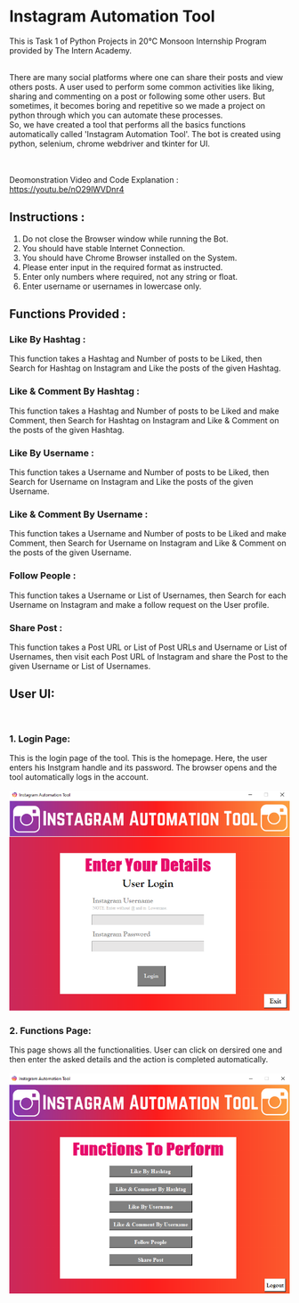 <h1> Instagram Automation Tool</h1>
This is Task 1 of Python Projects in 20°C Monsoon Internship Program provided by The Intern Academy.


<br>There are many social platforms where one can share their posts and view others posts. A user used to perform some common activities like liking, sharing and commenting on a post or following some other users. But sometimes, it becomes boring and repetitive so we made a project on python through which you can automate these processes.<br>
So, we have created a tool that performs all the basics functions automatically called 'Instagram Automation Tool'. The bot is created using python, selenium, chrome webdriver and tkinter for UI.

<br><br> Deomonstration Video and Code Explanation : https://youtu.be/nO29lWVDnr4 <br>

## Instructions :
1. Do not close the Browser window while running the Bot.
2. You should have stable Internet Connection.
3. You should have Chrome Browser installed on the System.
4. Please enter input in the required format as instructed.
5. Enter only numbers where required, not any string or float.  
6. Enter username or usernames in lowercase only.

## Functions Provided :<br>

<h3> Like By Hashtag :</h3>
This function takes a Hashtag and Number of posts to be Liked, then Search for Hashtag on Instagram and Like the posts of the given Hashtag.
<br>
<h3> Like & Comment By Hashtag :</h3>
This function takes a Hashtag and Number of posts to be Liked and make Comment, then Search for Hashtag on Instagram and Like & Comment on the posts of the given Hashtag.
<br>
<h3>Like By Username :</h3>
This function takes a Username and Number of posts to be Liked, then Search for Username on Instagram and Like the posts of the given Username.
<br>
<h3> Like & Comment By Username :</h3>
This function takes a Username and Number of posts to be Liked and make Comment, then Search for Username on Instagram and Like & Comment on the posts of the given Username.
<br>
<h3> Follow People :</h3>
This function takes a Username or List of Usernames, then Search for each Username on Instagram and make a follow request on the User profile.
<br>
<h3> Share Post :</h3>
This function takes a Post URL or List of Post URLs and Username or List of Usernames, then visit each Post URL of Instagram and share the Post to the given Username or List of Usernames.

## User UI:
<br>

### 1. Login Page:<br>
This is the login page of the tool. This is the homepage. Here, the user enters his Instgram handle and its password. The browser opens and the tool automatically logs in the account.<br><br>
<img src = "https://github.com/vedant-deshmukh/The-Intern-Academy/blob/67ff59d24757ff53a9286553c55414f95fe0ef86/Instagram%20Automation%20Tool/readme_imgs/Login.png"><br>

### 2. Functions Page:<br>
This page shows all the functionalities. User can click on dersired one and then enter the asked details and the action is completed automatically.<br><br>
<img src="https://github.com/vedant-deshmukh/The-Intern-Academy/blob/67ff59d24757ff53a9286553c55414f95fe0ef86/Instagram%20Automation%20Tool/readme_imgs/Functions.png">
